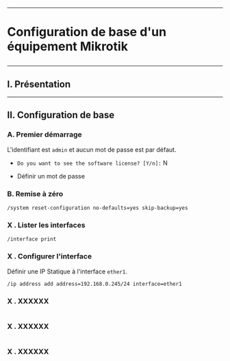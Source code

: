 -------------------------------------------------------------------------------------------------------------------------------------------------------------------------------------------------------------------------------------------------------------
# <p alig='center'> Configuration de base d'un équipement Mikrotik </p>

-------------------------------------------------------------------------------------------------------------------------------------------------------------------------------------------------------------------------------------------------------------
## I. Présentation

-------------------------------------------------------------------------------------------------------------------------------------------------------------------------------------------------------------------------------------------------------------
## II. Configuration de base
### A. Premier démarrage
L'identifiant est `admin` et aucun mot de passe est par défaut.

- `Do you want to see the software license? [Y/n]:` N
  
- Définir un mot de passe

### B. Remise à zéro
```
/system reset-configuration no-defaults=yes skip-backup=yes
```

### X . Lister les interfaces
```
/interface print
```

### X . Configurer l'interface
Définir une IP Statique à l'interface `ether1`.
```
/ip address add address=192.168.0.245/24 interface=ether1
```

### X . XXXXXX
```
```

### X . XXXXXX
```
```

### X . XXXXXX
```
```




